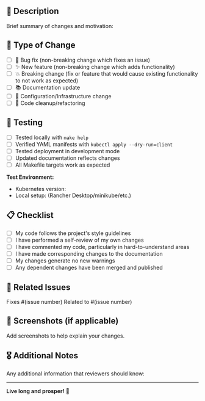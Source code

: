 ## 🚀 Description

Brief summary of changes and motivation:

## 🎯 Type of Change

- [ ] 🐛 Bug fix (non-breaking change which fixes an issue)
- [ ] ✨ New feature (non-breaking change which adds functionality)
- [ ] 💥 Breaking change (fix or feature that would cause existing functionality to not work as expected)
- [ ] 📚 Documentation update
- [ ] 🔧 Configuration/Infrastructure change
- [ ] 🧹 Code cleanup/refactoring

## 🧪 Testing

- [ ] Tested locally with `make help`
- [ ] Verified YAML manifests with `kubectl apply --dry-run=client`
- [ ] Tested deployment in development mode
- [ ] Updated documentation reflects changes
- [ ] All Makefile targets work as expected

**Test Environment:**
- Kubernetes version: 
- Local setup: (Rancher Desktop/minikube/etc.)

## 📋 Checklist

- [ ] My code follows the project's style guidelines
- [ ] I have performed a self-review of my own changes
- [ ] I have commented my code, particularly in hard-to-understand areas
- [ ] I have made corresponding changes to the documentation
- [ ] My changes generate no new warnings
- [ ] Any dependent changes have been merged and published

## 🔗 Related Issues

Fixes #(issue number)
Related to #(issue number)

## 📸 Screenshots (if applicable)

Add screenshots to help explain your changes.

## 🎖️ Additional Notes

Any additional information that reviewers should know:

---

**Live long and prosper!** 🖖